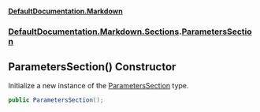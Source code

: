 #### [DefaultDocumentation\.Markdown](../../../../index.md 'index')
### [DefaultDocumentation\.Markdown\.Sections](../../../../index.md#DefaultDocumentation.Markdown.Sections 'DefaultDocumentation\.Markdown\.Sections').[ParametersSection](index.md 'DefaultDocumentation\.Markdown\.Sections\.ParametersSection')

## ParametersSection\(\) Constructor

Initialize a new instance of the [ParametersSection](index.md 'DefaultDocumentation\.Markdown\.Sections\.ParametersSection') type\.

```csharp
public ParametersSection();
```